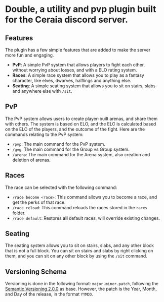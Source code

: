 # Double, a utility and pvp plugin built for the Ceraia discord server.

## Features
The plugin has a few simple features that are added to make the server more fun and engaging.
- **PvP**: A simple PvP system that allows players to fight each other, without worrying about losses, and with a ELO rating system.
- **Races**: A simple race system that allows you to play as a fantasy character, like elves, dwarves, halflings and anything else.
- **Seating**: A simple seating system that allows you to sit on stairs, slabs and anywhere else with `/sit`.

## PvP
The PvP system allows users to create player-built arenas, and share them with others.
The system is based on ELO, and the ELO is calculated based on the ELO of the players, and the outcome of the fight.
Here are the commands relating to the PvP system:
- `/pvp`: The main command for the PvP system.
- `/gvg`: The main command for the Group vs Group system.
- `/arena`: The main command for the Arena system, also creation and deletion of arenas.

## Races
The race can be selected with the following command:
- `/race become <race>`: This command allows you to become a race, and get the perks of that race.
- `/race reload`: This command reloads the races stored in the `races` folder.
- `/race default`: Restores **all** default races, will override existing changes.

## Seating
The seating system allows you to sit on stairs, slabs, and any other block that is not a full block.
You can sit on stairs and slabs by right clicking on them, and you can sit on any other block by using the `/sit` command.

## Versioning Schema
Versioning is done in the following format: `major.minor.patch`, following the [Semantic Versioning 2.0.0](https://semver.org/) as base.
However, the patch is the Year, Month, and Day of the release, in the format `YYMDD`.